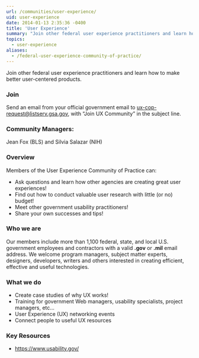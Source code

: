 ```yaml
---
url: /communities/user-experience/
uid: user-experience
date: 2014-01-13 2:35:36 -0400
title: 'User Experience'
summary: "Join other federal user experience practitioners and learn how to make better user-centered products."
topics:
  - user-experience
aliases:
  - /federal-user-experience-community-of-practice/
---
```


Join other federal user experience practitioners and learn how to make better user-centered products.

### Join
Send an email from your official government email to [ux-cop-request@listserv.gsa.gov](mailto:ux-cop-request@listserv.gsa.gov?subject=Join%20U%20Community), with “Join UX Community” in the subject line.

### Community Managers:
Jean Fox (BLS) and Silvia Salazar (NIH)

### Overview

Members of the User Experience Community of Practice can:

- Ask questions and learn how other agencies are creating great user experiences!
- Find out how to conduct valuable user research with little (or no) budget!
- Meet other government usability practitioners!
- Share your own successes and tips!

### Who we are

Our members include more than 1,100 federal, state, and local U.S. government employees and contractors with a valid **.gov** or **.mil** email address. We welcome program managers, subject matter experts, designers, developers, writers and others interested in creating efficient, effective and useful technologies.

### What we do

* Create case studies of why UX works!
* Training for government Web managers, usability specialists, project managers, etc…
* User Experience (UX) networking events
* Connect people to useful UX resources

### Key Resources

* https://www.usability.gov/
